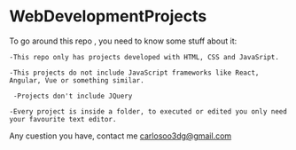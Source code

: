 # WebDevelopmentProjects
To go around this repo , you need to know some stuff about it:

    -This repo only has projects developed with HTML, CSS and JavaSript.

    -This projects do not include JavaScript frameworks like React, Angular, Vue or something similar.

     -Projects don't include JQuery

    -Every project is inside a folder, to executed or edited you only need your favourite text editor.

Any cuestion you have, contact me carlosoo3dg@gmail.com 


